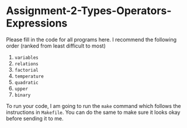 # Assignment-2-Types-Operators-Expressions

Please fill in the code for all programs here.  I recommend the following
order (ranked from least difficult to most)

1. `variables`
2. `relations`
3. `factorial`
4. `temperature`
5. `quadratic`
6. `upper`
7. `binary`

To run your code, I am going to run the `make` command which follows the
instructions in `Makefile`.  You can do the same to make sure it looks okay
before sending it to me.

